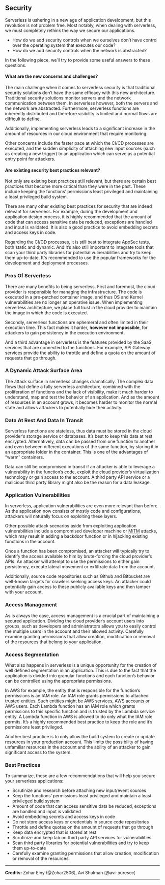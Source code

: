 <!--
title: Security
menuText: Security
menuOrder: 17
description: Highlight security concerns and challenges around serverless.
layout: Doc
publish: true
-->

## Security

Serverless is ushering in a new age of application development, but this revolution is not problem free. Most notably, when dealing with serverless, we must completely rethink the way we secure our applications.

- How do we add security controls when we ourselves don’t have control over the operating system that executes our code? 
- How do we add security controls when the network is abstracted?

In the following piece, we’ll try to provide some useful answers to these questions.

#### What are the new concerns and challenges?

The main challenge when it comes to serverless security is that traditional security solutions don’t have the same efficacy with this new architecture. Traditional security solutions monitor servers and the network communication between them. In serverless however, both the servers and the network are abstracted. Furthermore, serverless functions are inherently distributed and therefore visibility is limited and normal flows are difficult to define.

Additionally, implementing serverless leads to a significant increase in the amount of resources in our cloud environment that require monitoring.

Other concerns include the faster pace at which the CI/CD processes are executed, and the sudden simplicity of attaching new input sources (such as creating a new trigger) to an application which can serve as a potential entry point for attackers.

#### Are existing security best practices relevant?

Not only are existing best practices still relevant, but there are certain best practices that become more critical than they were in the past. These include keeping the functions’ permissions least privileged and maintaining a least privileged build system.

There are many other existing best practices for security that are indeed relevant for serverless. For example, during the development and application design process, it is highly recommended that the amount of code that can access sensitive data be reduced, exceptions are handled and input is validated. It is also a good practice to avoid embedding secrets and access keys in code.

Regarding the CI/CD processes, it is still best to integrate AppSec tests, both static and dynamic. And it’s also still important to integrate tools that scan your third party libraries for potential vulnerabilities and try to keep them up-to-date.
It's recommended to use the popular frameworks for the development and deployment processes.

### Pros Of Serverless

There are many benefits to being serverless. First and foremost, the cloud provider is responsible for managing the infrastructure. The code is executed in a pre-patched container image, and thus OS and Kernel vulnerabilities are no longer an operative issue. When implementing serverless architecture, we place full trust in the cloud provider to maintain the image in which the code is executed.

Secondly, serverless functions are ephemeral and often limited in their execution time. This fact makes it harder, **however not impossible**, for attackers to gain persistency in the execution environment.

And a third advantage in serverless is the features provided by the SaaS services that are connected to the functions. For example, API Gateway services provide the ability to throttle and define a quota on the amount of requests that go through.

### A Dynamic Attack Surface Area

The attack surface in serverless changes dramatically. The complex data flows that define a fully serverless architecture, combined with the proliferation of functions and the lack of visibility, make it much harder to understand, map and test the behavior of an application. And as the amount of resources in an account grows, it becomes harder to monitor the normal state and allows attackers to potentially hide their activity.

### Data At Rest And Data In Transit

Serverless functions are stateless, thus data must be stored in the cloud provider’s storage service or databases. It’s best to keep this data at rest encrypted. Alternatively, data can be passed from one function to another and even between different executions of the same function, by storing it in an appropriate folder in the container. This is one of the advantages of “warm” containers.

Data can still be compromised in transit if an attacker is able to leverage a vulnerability in the function’s code, exploit the cloud provider’s virtualization technology or gain access to the account. A third party API service or a malicious third party library might also be the reason for a data leakage.

### Application Vulnerabilities

In serverless, application vulnerabilities are even more relevant than before. As the application now consists of mostly code and configurations, attackers will naturally focus on exploiting these layers.

Other possible attack scenarios aside from exploiting application vulnerabilities include a compromised developer machine or [MiTM](https://en.wikipedia.org/wiki/Man-in-the-middle_attack) attacks, which may result in adding a backdoor function or in hijacking existing functions in the account.

Once a function has been compromised, an attacker will typically try to identify the access available to him by brute-forcing the cloud provider’s APIs. An attacker will attempt to use the permissions to either gain persistency, execute lateral movement or exfiltrate data from the account.

Additionally, source code repositories such as Github and Bitbucket are well-known targets for crawlers seeking access keys. An attacker could potentially gain access to these publicly available keys and then tamper with your account.

### Access Management

As is always the case, access management is a crucial part of maintaining a secured application. Dividing the cloud provider’s account users into groups, such as developers and administrators allows you to easily control the multiple users in the account and their allowed activity.
Carefully examine granting permissions that allow creation, modification or removal of the resources that belong to your application.

### Access Segmentation

What also happens in serverless is a unique opportunity for the creation of well defined segmentation in an application. This is due to the fact that the application is divided into granular functions and each function’s behavior can be controlled using the appropriate permissions.

In AWS for example, the entity that is responsible for the function’s permissions is an IAM role. An IAM role grants permissions to attached trusted entities. Such entities might be AWS services, AWS accounts or AWS users. Each Lambda function has an IAM role which grants permissions to this specific function and is trusted by the Lambda service entity. A Lambda function in AWS is allowed to do only what the IAM role permits. It’s a highly recommended best practice to keep the role and it’s permissions least privileged.

Another best practice is to only allow the build system to create or update resources in your production account. This limits the possibility of having unfamiliar resources in the account and the ability of an attacker to gain significant access to the system.

### Best Practices

To summarize, these are a few recommendations that will help you secure your serverless applications:

- Scrutinize and research before attaching new input/event sources
- Keep the functions’ permissions least privileged and maintain a least privileged build system
- Amount of code that can access sensitive data be reduced, exceptions are handled and input is validated
- Avoid embedding secrets and access keys in code
- Do not store access keys or credentials in source code repositories
- Throttle and define quotas on the amount of requests that go through
- Keep data encrypted that is stored at rest
- Scrutinize and keep tab on third party API services for vulnerabilities
- Scan third party libraries for potential vulnerabilities and try to keep them up-to-date
- Carefully examine granting permissions that allow creation, modification or removal of the resources

***
**Credits:** Zohar Einy (@Zohar2506), Avi Shulman (@avi-puresec)
***
